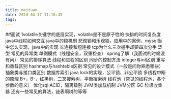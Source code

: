 ```yaml
---
title: meituan
date: 2018-04-17 11:16:45
tags:
---
```

##面试
1volatile关键字的底层实现，volatile是不是原子性的
快排的时间复杂度
java中线程如何交互
java中的锁机制
悲观锁和乐观锁，应用中的案例，mysql当中怎么实现，java中的实现
长连接和短连接
tcp为什么三次握手却要四次分手
泛型
常见的异常类
单例模式（线程安全，双重检查）
spring了解（我面试的时候没有问）
常见的排序算法
线程和进程的区别
同步的控制方法
integer与int区别
重写和重载区别
hashmap与hashtable区别
常见的设计模式（一般是问你熟悉哪些）
抽象类与接口类区别
数据库索引
java lock的实现，公平锁、非公平锁
多线程中断的原理
B+，B-，红黑树，二叉搜索树，平衡搜索树
线程池（常见的线程池，各个参数的意义）
优化sql
ACID，隔离级别
JVM类加载机制
JVM分区
GC
垃圾收集器
还有一些常见的算法，链表啊树的等等